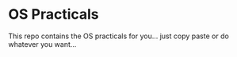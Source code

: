 # OS Practicals
This repo contains the OS practicals for you... just copy paste or do whatever you want...